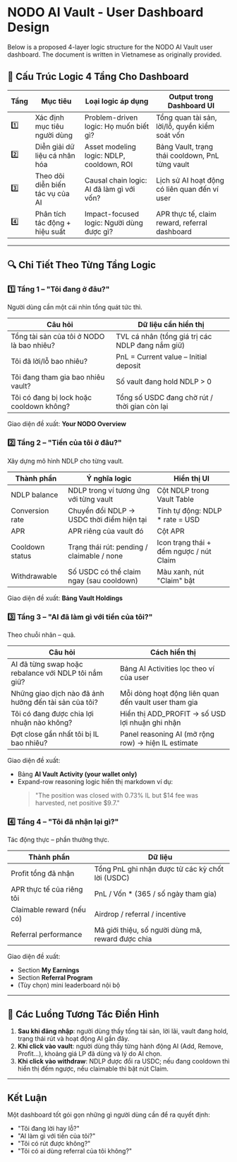 # NODO AI Vault - User Dashboard Design

Below is a proposed 4-layer logic structure for the NODO AI Vault user dashboard. The document is written in Vietnamese as originally provided.

## 🧠 Cấu Trúc Logic 4 Tầng Cho Dashboard

| Tầng | Mục tiêu | Loại logic áp dụng | Output trong Dashboard UI |
| --- | --- | --- | --- |
| 1️⃣ | Xác định mục tiêu người dùng | Problem-driven logic: Họ muốn biết gì? | Tổng quan tài sản, lời/lỗ, quyền kiểm soát vốn |
| 2️⃣ | Diễn giải dữ liệu cá nhân hóa | Asset modeling logic: NDLP, cooldown, ROI | Bảng Vault, trạng thái cooldown, PnL từng vault |
| 3️⃣ | Theo dõi diễn biến tác vụ của AI | Causal chain logic: AI đã làm gì với vốn? | Lịch sử AI hoạt động có liên quan đến ví user |
| 4️⃣ | Phân tích tác động + hiệu suất | Impact-focused logic: Người dùng được gì? | APR thực tế, claim reward, referral dashboard |

---

## 🔍 Chi Tiết Theo Từng Tầng Logic

### 1️⃣ Tầng 1 – "Tôi đang ở đâu?"
Người dùng cần một cái nhìn tổng quát tức thì.

| Câu hỏi | Dữ liệu cần hiển thị |
| --- | --- |
| Tổng tài sản của tôi ở NODO là bao nhiêu? | TVL cá nhân (tổng giá trị các NDLP đang nắm giữ) |
| Tôi đã lời/lỗ bao nhiêu? | PnL = Current value – Initial deposit |
| Tôi đang tham gia bao nhiêu vault? | Số vault đang hold NDLP > 0 |
| Tôi có đang bị lock hoặc cooldown không? | Tổng số USDC đang chờ rút / thời gian còn lại |

Giao diện đề xuất: **Your NODO Overview**

### 2️⃣ Tầng 2 – "Tiền của tôi ở đâu?"
Xây dựng mô hình NDLP cho từng vault.

| Thành phần | Ý nghĩa logic | Hiển thị UI |
| --- | --- | --- |
| NDLP balance | NDLP trong ví tương ứng với từng vault | Cột NDLP trong Vault Table |
| Conversion rate | Chuyển đổi NDLP → USDC thời điểm hiện tại | Tính tự động: NDLP * rate = USD |
| APR | APR riêng của vault đó | Cột APR |
| Cooldown status | Trạng thái rút: pending / claimable / none | Icon trạng thái + đếm ngược / nút Claim |
| Withdrawable | Số USDC có thể claim ngay (sau cooldown) | Màu xanh, nút "Claim" bật |

Giao diện đề xuất: **Bảng Vault Holdings**

### 3️⃣ Tầng 3 – "AI đã làm gì với tiền của tôi?"
Theo chuỗi nhân – quả.

| Câu hỏi | Cách hiển thị |
| --- | --- |
| AI đã từng swap hoặc rebalance với NDLP tôi nắm giữ? | Bảng AI Activities lọc theo ví của user |
| Những giao dịch nào đã ảnh hưởng đến tài sản của tôi? | Mỗi dòng hoạt động liên quan đến vault user tham gia |
| Tôi có đang được chia lợi nhuận nào không? | Hiển thị ADD_PROFIT → số USD lợi nhuận ghi nhận |
| Đợt close gần nhất tôi bị IL bao nhiêu? | Panel reasoning AI (mở rộng row) → hiện IL estimate |

Giao diện đề xuất:
- Bảng **AI Vault Activity (your wallet only)**
- Expand-row reasoning logic hiển thị markdown ví dụ:
  > "The position was closed with 0.73% IL but $14 fee was harvested, net positive $9.7."

### 4️⃣ Tầng 4 – "Tôi đã nhận lại gì?"
Tác động thực – phần thưởng thực.

| Thành phần | Dữ liệu |
| --- | --- |
| Profit tổng đã nhận | Tổng PnL ghi nhận được từ các kỳ chốt lời (USDC) |
| APR thực tế của riêng tôi | PnL / Vốn * (365 / số ngày tham gia) |
| Claimable reward (nếu có) | Airdrop / referral / incentive |
| Referral performance | Mã giới thiệu, số người dùng mã, reward được chia |

Giao diện đề xuất:
- Section **My Earnings**
- Section **Referral Program**
- (Tùy chọn) mini leaderboard nội bộ

---

## 🔄 Các Luồng Tương Tác Điển Hình

1. **Sau khi đăng nhập**: người dùng thấy tổng tài sản, lời lãi, vault đang hold, trạng thái rút và hoạt động AI gần đây.
2. **Khi click vào vault**: người dùng thấy từng hành động AI (Add, Remove, Profit…), khoảng giá LP đã dùng và lý do AI chọn.
3. **Khi click vào withdraw**: NDLP được đổi ra USDC; nếu đang cooldown thì hiển thị đếm ngược, nếu claimable thì bật nút Claim.

---

## Kết Luận
Một dashboard tốt gói gọn những gì người dùng cần để ra quyết định:
- "Tôi đang lời hay lỗ?"
- "AI làm gì với tiền của tôi?"
- "Tôi có rút được không?"
- "Tôi có ai dùng referral của tôi không?"


